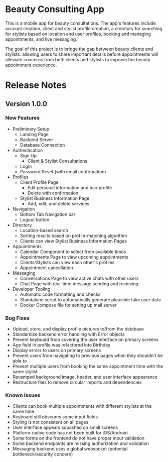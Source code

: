 # Beauty Consulting App

This is a mobile app for beauty consultations.
The app's features include account creation, client and stylist profile creation,
a directory for searching for stylists based on location and user profiles,
booking and managing appointments, and live messaging.

The goal of this project is to bridge the gap between beauty clients and stylists:
allowing users to share important details before appointments will alleviate concerns
from both clients and stylists to improve the beauty appointment experience.

# Release Notes

## Version 1.0.0

### New Features

-   Preliminary Setup
    -   Landing Page
    -   Backend Server
    -   Database Connection
-   Authentication
    -   Sign Up
        -   Client & Stylist Consultations
    -   Login
    -   Password Reset (with email confirmation)
-   Profiles
    -   Client Profile Page
        -   Edit personal information and hair profile
        -   Delete with confirmation
    -   Stylist Business Information Page
        -   Add, edit, and delete services
-   Navigation
    -   Bottom Tab Navigation bar
    -   Logout button
-   Directory
    -   Location-based search
    -   Sorting results based on profile-matching algorithm
    -   Clients can view Stylist Business Information Pages
-   Appointments
    -   Calendar Component to select from available times
    -   Appointments Page to view upcoming appointments
    -   Clients/Stylists can view each other's profiles
    -   Appointment cancellation
-   Messaging
    -   Conversations Page to view active chats with other users
    -   Chat Page with real-time message sending and recieving
-   Developer Tooling
    -   Automatic code formatting and checks
    -   Standalone script to automatically generate plausible fake user data
    -   Docker Compose file for setting up mail server

### Bug Fixes

-   Upload, store, and display profile pictures to/from the database
-   Standardize backend error handling with Error objects
-   Prevent keyboard from covering the user interface on primary screens
-   Age field in profile was refactored into Birthday
-   Display errors to users on primary screens
-   Prevent users from navigating to previous pages when they shouldn't be able to
-   Prevent multiple users from booking the same appointment time with the same stylist
-   Revamped background image, header, and user interface appearance
-   Restructure files to remove circular imports and dependencies

### Known Issues

-   Clients can book multiple appointments with different stylists at the same time
-   Keyboard still obscures some input fields
-   Styling is not consistent on all pages
-   User interface appears squashed on small screens
-   Platform-native code has not been built for iOS/Android
-   Some forms on the frontend do not have proper input validation
-   Some backend endpoints are missing authorization and validation
-   Messaging backend uses a global websocket (potential bottleneck/security concern)
